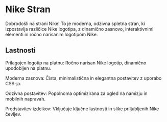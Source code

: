 
<h1>Nike Stran</h1>
Dobrodošli na strani Nike! To je moderna, odzivna spletna stran, ki izpostavlja različice Nike logotipa, z dinamično zasnovo, interaktivnimi elementi in ročno narisanim logotipom Nike.

<h2>Lastnosti</h2>
  
Prilagojen logotip na platnu: Ročno narisan Nike logotip, dinamično upodobljen na platnu.


Moderna zasnova: Čista, minimalistična in elegantna postavitev z uporabo CSS-ja.


Odzivna postavitev: Popolnoma optimizirana za ogled na namizju in mobilnih napravah.


Predstavitev izdelkov: Vključuje ključne lastnosti in slike priljubljenih Nike čevljev.
